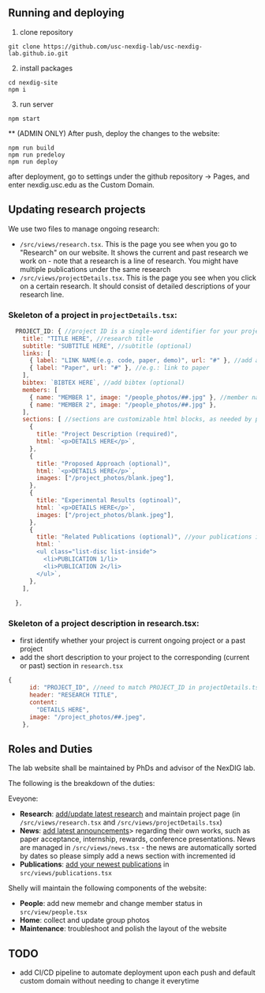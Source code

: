 ## Running and deploying

1. clone repository

```shell
git clone https://github.com/usc-nexdig-lab/usc-nexdig-lab.github.io.git
```

2. install packages

```shell
cd nexdig-site
npm i
```

3. run server

```shell
npm start
```

** (ADMIN ONLY) After push, deploy the changes to the website:
```shell
npm run build
npm run predeloy
npm run deploy
```
after deployment, go to settings under the github repository -> Pages, and enter nexdig.usc.edu as the Custom Domain.

## Updating research projects
We use two files to manage ongoing research:
- `/src/views/research.tsx`. This is the page you see when you go to "Research" on our website. It shows the current and past research we work on - note that a research is a line of research. You might have multiple publications under the same research
- `/src/views/projectDetails.tsx`. This is the page you see when you click on a certain research. It should consist of detailed descriptions of your research line.



### Skeleton of a project in `projectDetails.tsx`:
```js
  PROJECT_ID: { //project ID is a single-word identifier for your project. e.g. limao. **IT SHOULD MATCH THE ID USED IN research.tsx**
    title: "TITLE HERE", //research title
    subtitle: "SUBTITLE HERE", //subtitle (optional)
    links: [
      { label: "LINK NAME(e.g. code, paper, demo)", url: "#" }, //add a link to artifacts (optional), 
      { label: "Paper", url: "#" }, //e.g.: link to paper
    ],
    bibtex: `BIBTEX HERE`, //add bibtex (optional)
    members: [
      { name: "MEMBER 1", image: "/people_photos/##.jpg" }, //member name and photo of the person
      { name: "MEMBER 2", image: "/people_photos/##.jpg" },
    ],
    sections: [ //sections are customizable html blocks, as needed by projects.
      {
        title: "Project Description (required)",
        html: `<p>DETAILS HERE</p>`,
      },
      {
        title: "Proposed Approach (optional)",
        html: `<p>DETAILS HERE</p>`,
        images: ["/project_photos/blank.jpeg"],
      },
      {
        title: "Experimental Results (optinoal)",
        html: `<p>DETAILS HERE</p>`,
        images: ["/project_photos/blank.jpeg"],
      },
      {
        title: "Related Publications (optional)", //your publications in the line of this research area
        html: `
        <ul class="list-disc list-inside">
          <li>PUBLICATION 1/li>
          <li>PUBLICATION 2</li>
        </ul>`,
      },
    ],
    
  },
```

### Skeleton of a project description in research.tsx:
- first identify whether your project is current ongoing project or a past project
- add the short description to your project to the corresponding (current or past) section in `research.tsx`

```js
{
      id: "PROJECT_ID", //need to match PROJECT_ID in projectDetails.tsx
      header: "RESEARCH TITLE",
      content:
        "DETAILS HERE",
      image: "/project_photos/##.jpeg",
    },
```

## Roles and Duties
The lab website shall be maintained by PhDs and advisor of the NexDIG lab. 

The following is the breakdown of the duties:

Eveyone:
- **Research**: <u> add/update latest research</u> and maintain project page (in `/src/views/research.tsx` and `/src/views/projectDetails.tsx`)
- **News**: <u>add latest announcements</u>> regarding their own works, such as paper acceptance, internship, rewards, conference presentations. News are managed in `/src/views/news.tsx` - the news are automatically sorted by dates so please simply add a news section with incremented id
- **Publications**: <u>add your newest publications</u> in `src/views/publications.tsx`

Shelly will maintain the following components of the website:
- **People**: add new memebr and change member status in `src/view/people.tsx`
- **Home**: collect and update group photos
- **Maintenance**: troubleshoot and polish the layout of the website


## TODO
- add CI/CD pipeline to automate deployment upon each push and default custom domain without needing to change it everytime



